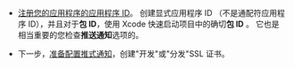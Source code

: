 
* [注册您的应用程序的应用程序 ID](https://developer.apple.com/library/ios/documentation/IDEs/Conceptual/AppDistributionGuide/MaintainingProfiles/MaintainingProfiles.html#//apple_ref/doc/uid/TP40012582-CH30-SW991)。 创建显式应用程序 ID （不是通配符应用程序 ID），并且对于**包 ID**，使用 Xcode 快速启动项目中的确切**包 ID** 。 它也是相当重要的您检查**推送通知**选项的。 

* 下一步，[准备配置推式通知](https://developer.apple.com/library/ios/documentation/IDEs/Conceptual/AppDistributionGuide/AddingCapabilities/AddingCapabilities.html#//apple_ref/doc/uid/TP40012582-CH26-SW6)，创建"开发"或"分发"SSL 证书。
